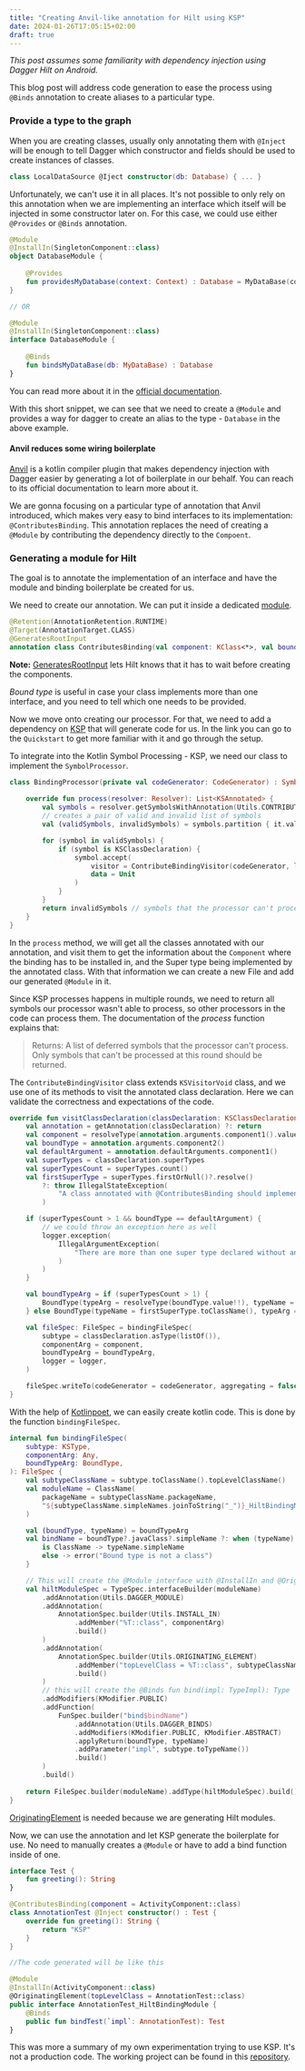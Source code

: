 ```yaml
---
title: "Creating Anvil-like annotation for Hilt using KSP"
date: 2024-01-26T17:05:15+02:00
draft: true
---
```


_This post assumes some familiarity with dependency injection using Dagger Hilt on Android._

This blog post will address code generation to ease the process using `@Binds` annotation to create aliases to a particular type.

### Provide a type to the graph

When you are creating classes, usually only annotating them with `@Inject` will be enough to tell Dagger which constructor and fields should be used to create instances of classes.

```kotlin
class LocalDataSource @Iject constructor(db: Database) { ... }
```

Unfortunately, we can't use it in all places. It's not possible to only rely on this annotation when we are implementing an interface which itself will be injected in some constructor later on. For this case, we could use either `@Provides` or `@Binds` annotation.

```kotlin
@Module
@InstallIn(SingletonComponent::class)
object DatabaseModule {
    
    @Provides
    fun providesMyDatabase(context: Context) : Database = MyDataBase(context)
}

// OR

@Module
@InstallIn(SingletonComponent::class)
interface DatabaseModule {
    
    @Binds
    fun bindsMyDataBase(db: MyDataBase) : Database
}
```

You can read more about it in the [official documentation](https://dagger.dev/dev-guide/).

With this short snippet, we can see that we need to create a `@Module` and provides a way for dagger to create an alias to the type - `Database` in the above example.

#### Anvil reduces some wiring boilerplate 
[Anvil](https://github.com/square/anvil) is a kotlin compiler plugin that makes dependency injection with Dagger easier by generating a lot of boilerplate in our behalf. You can reach to its official documentation to learn more about it. 

We are gonna focusing on a particular type of annotation that Anvil introduced, which makes very easy to bind interfaces to its implementation: `@ContributesBinding`. This annotation replaces the need of creating a `@Module` by contributing the dependency directly to the `Compoent`.

### Generating a module for Hilt

The goal is to annotate the implementation of an interface and have the module and binding boilerplate be created for us.

We need to create our annotation. We can put it inside a dedicated [module](https://github.com/brunohensel/Hilt-Annotation/tree/main/annotation). 
```kotlin
@Retention(AnnotationRetention.RUNTIME)
@Target(AnnotationTarget.CLASS)
@GeneratesRootInput
annotation class ContributesBinding(val component: KClass<*>, val boundType: KClass<*> = Any::class)
```
**Note:** [GeneratesRootInput](https://dagger.dev/api/latest/dagger/hilt/GeneratesRootInput.html) lets Hilt knows that it has to wait before creating the components.

_Bound type_ is useful in case your class implements more than one interface, and you need to tell which one needs to be provided.

Now we move onto creating our processor. For that, we need to add a dependency on [KSP](https://kotlinlang.org/docs/ksp-overview.html) that will generate code for us. In the link you can go to the `Quickstart` to get more familiar with it and go through the setup.

To integrate into the Kotlin Symbol Processing - KSP, we need our class to implement the `SymbolProcessor`. 

```kotlin
class BindingProcessor(private val codeGenerator: CodeGenerator) : SymbolProcessor {
    
    override fun process(resolver: Resolver): List<KSAnnotated> {
        val symbols = resolver.getSymbolsWithAnnotation(Utils.CONTRIBUTES_BINDING.canonicalName)
        // creates a pair of valid and invalid list of symbols
        val (validSymbols, invalidSymbols) = symbols.partition { it.validate() }

        for (symbol in validSymbols) {
            if (symbol is KSClassDeclaration) {
                symbol.accept(
                    visitor = ContributeBindingVisitor(codeGenerator, logger),
                    data = Unit
                )
            }
        }
        return invalidSymbols // symbols that the processor can't process.
    }
} 
```
In the `process` method, we will get all the classes annotated with our annotation, and visit them to get the information about the `Component` where the binding has to be installed in, and the Super type being implemented by the annotated class. With that information we can create a new File and add our generated `@Module` in it.

Since KSP processes happens in multiple rounds, we need to return all symbols our processor wasn't able to process, so other processors in the code can process them.
The documentation of the _process_ function explains that:
>Returns: A list of deferred symbols that the processor can't process. Only symbols that can't be processed at this round should be returned.

The `ContributeBindingVisitor` class extends `KSVisitorVoid` class, and we use one of its methods to visit the annotated class declaration. Here we can validate the correctness and expectations of the code.

```kotlin
override fun visitClassDeclaration(classDeclaration: KSClassDeclaration, data: Unit) {
    val annotation = getAnnotation(classDeclaration) ?: return
    val component = resolveType(annotation.arguments.component1().value!!)
    val boundType = annotation.arguments.component2()
    val defaultArgument = annotation.defaultArguments.component1()
    val superTypes = classDeclaration.superTypes
    val superTypesCount = superTypes.count()
    val firstSuperType = superTypes.firstOrNull()?.resolve()
        ?: throw IllegalStateException(
            "A class annotated with @ContributesBinding should implement at least one interface"
        )

    if (superTypesCount > 1 && boundType == defaultArgument) {
        // we could throw an exception here as well
        logger.exception(
            IllegalArgumentException(
                "There are more than one super type declared without any bounded type declaration "
            )
        )
    }

    val boundTypeArg = if (superTypesCount > 1) {
        BoundType(typeArg = resolveType(boundType.value!!), typeName = null)
    } else BoundType(typeName = firstSuperType.toClassName(), typeArg = null)

    val fileSpec: FileSpec = bindingFileSpec(
        subtype = classDeclaration.asType(listOf()),
        componentArg = component,
        boundTypeArg = boundTypeArg,
        logger = logger,
    )

    fileSpec.writeTo(codeGenerator = codeGenerator, aggregating = false)
}
```

With the help of [Kotlinpoet](https://github.com/square/kotlinpoet), we can easily create kotlin code. This is done by the function `bindingFileSpec`.

```kotlin
internal fun bindingFileSpec(
    subtype: KSType,
    componentArg: Any,
    boundTypeArg: BoundType,
): FileSpec {
    val subtypeClassName = subtype.toClassName().topLevelClassName()
    val moduleName = ClassName(
        packageName = subtypeClassName.packageName,
        "${subtypeClassName.simpleNames.joinToString("_")}_HiltBindingModule"
    )

    val (boundType, typeName) = boundTypeArg
    val bindName = boundType?.javaClass?.simpleName ?: when (typeName) {
        is ClassName -> typeName.simpleName
        else -> error("Bound type is not a class")
    }

    // This will create the @Module interface with @InstallIn and @OriginatingElement annotations
    val hiltModuleSpec = TypeSpec.interfaceBuilder(moduleName)
        .addAnnotation(Utils.DAGGER_MODULE)
        .addAnnotation(
            AnnotationSpec.builder(Utils.INSTALL_IN)
                .addMember("%T::class", componentArg)
                .build()
        )
        .addAnnotation(
            AnnotationSpec.builder(Utils.ORIGINATING_ELEMENT)
                .addMember("topLevelClass = %T::class", subtypeClassName)
                .build()
        )
        // this will create the @Binds fun bind(impl: TypeImpl): Type
        .addModifiers(KModifier.PUBLIC)
        .addFunction(
            FunSpec.builder("bind$bindName")
                .addAnnotation(Utils.DAGGER_BINDS)
                .addModifiers(KModifier.PUBLIC, KModifier.ABSTRACT)
                .applyReturn(boundType, typeName)
                .addParameter("impl", subtype.toTypeName())
                .build()
        )
        .build()
    
    return FileSpec.builder(moduleName).addType(hiltModuleSpec).build()
}
```

[OriginatingElement](https://dagger.dev/api/latest/dagger/hilt/codegen/OriginatingElement.html) is needed because we are generating Hilt modules.

Now, we can use the annotation and let KSP generate the boilerplate for use. No need to manually creates a `@Module` or have to add a bind function inside of one.

```kotlin
interface Test {
    fun greeting(): String
}

@ContributesBinding(component = ActivityComponent::class)
class AnnotationTest @Inject constructor() : Test {
    override fun greeting(): String {
        return "KSP"
    }
}

//The code generated will be like this

@Module
@InstallIn(ActivityComponent::class)
@OriginatingElement(topLevelClass = AnnotationTest::class)
public interface AnnotationTest_HiltBindingModule {
    @Binds
    public fun bindTest(`impl`: AnnotationTest): Test
}
```

This was more a summary of my own experimentation trying to use KSP. It's not a production code. The working project can be found in this [repository](https://github.com/brunohensel/Hilt-Annotation). 
